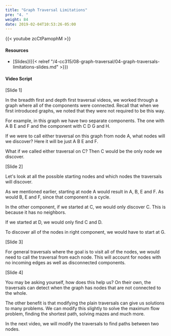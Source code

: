 ```yaml
---
title: "Graph Traversal Limitations"
pre: "4. "
weight: 84
date: 2019-02-04T10:53:26-05:00
---
```


{{< youtube zcCtPamophM >}}

#### Resources
* [Slides]({{< relref "/4-cc315/08-graph-traversal/04-graph-traversals-limitations-slides.md" >}})

#### Video Script

[Slide 1]

In the breadth first and depth first traversal videos, we worked through a graph where all of the components were connected. Recall that when we first introduced graphs, we noted that they were not required to be this way. 

For example, in this graph we have two separate components. The one with A B E and F and the component with C D G and H. 

If we were to call either traversal on this graph from node A, what nodes will we discover? Here it will be just A B E and F. 

What if we called either traversal on C? Then C would be the only node we discover. 

[Slide 2]

Let's look at all the possible starting nodes and which nodes the traversals will discover. 

As we mentioned earlier, starting at node A would result in A, B, E and F. As would B, E and F, since that component is a cycle. 

In the other component, if we started at C, we would only discover C. This is because it has no neighbors. 

If we started at D, we would only find C and D. 

To discover all of the nodes in right component, we would have to start at G. 


[Slide 3]

For general traversals where the goal is to visit all of the nodes, we would need to call the traversal from each node. This will account for nodes with no incoming edges as well as disconnected components. 


[Slide 4]

You may be asking yourself, how does this help us? On their own, the traversals can detect when the graph has nodes that are not connected to the whole. 

The other benefit is that modifying the plain traversals can give us solutions to many problems. We can modify this slightly to solve the maximum flow problem, finding the shortest path, solving mazes and much more. 

In the next video, we will modify the traversals to find paths between two nodes. 